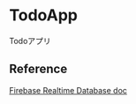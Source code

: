 # TodoApp
Todoアプリ

## Reference
 [Firebase Realtime Database doc](https://firebase.google.com/docs/database/ios/start?hl=ja)
